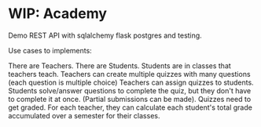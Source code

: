 # WIP: Academy

Demo REST API with sqlalchemy flask postgres and testing.

Use cases to implements:

There are Teachers.
There are Students.
Students are in classes that teachers teach.
Teachers can create multiple quizzes with many questions (each question is multiple choice) Teachers can assign quizzes to students.
Students solve/answer questions to complete the quiz, but they don't have to complete it at once. (Partial submissions can be made).
Quizzes need to get graded.
For each teacher, they can calculate each student's total grade accumulated over a semester for their classes.
